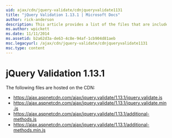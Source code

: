 ```yaml
---
uid: ajax/cdn/jquery-validate/cdnjqueryvalidate1131
title: "jQuery Validation 1.13.1 | Microsoft Docs"
author: rick-anderson
description: This article provides a list of the files that are included in the jQuery Validation 1.13.1 hosted on the CDN.
ms.author: wpickett
ms.date: 11/11/2014
ms.assetid: b2a62d3a-de63-4c8e-94af-1cb904d81aeb
msc.legacyurl: /ajax/cdn/jquery-validate/cdnjqueryvalidate1131
msc.type: content
---
```

# jQuery Validation 1.13.1

The following files are hosted on the CDN:

- https://ajax.aspnetcdn.com/ajax/jquery.validate/1.13.1/jquery.validate.js
- https://ajax.aspnetcdn.com/ajax/jquery.validate/1.13.1/jquery.validate.min.js
- https://ajax.aspnetcdn.com/ajax/jquery.validate/1.13.1/additional-methods.js
- https://ajax.aspnetcdn.com/ajax/jquery.validate/1.13.1/additional-methods.min.js

